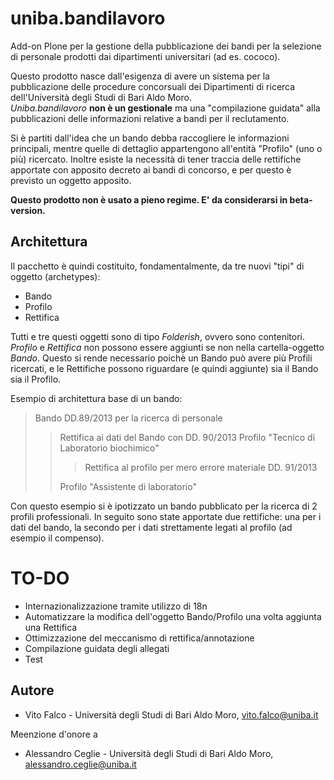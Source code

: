 uniba.bandilavoro
=================

Add-on Plone per la gestione della pubblicazione dei bandi per la selezione di personale prodotti dai dipartimenti universitari (ad es. cococo).

Questo prodotto nasce dall'esigenza di avere un sistema per la pubblicazione delle procedure concorsuali dei Dipartimenti di ricerca dell'Università degli Studi di Bari Aldo Moro.  
*Uniba.bandilavoro* **non è un gestionale** ma una "compilazione guidata" alla pubblicazioni delle informazioni relative a bandi per il reclutamento.

Si è partiti dall'idea che un bando debba raccogliere le informazioni principali, mentre quelle di dettaglio appartengono all'entità "Profilo" (uno o più) ricercato. Inoltre esiste la necessità di tener traccia delle rettifiche apportate con apposito decreto ai bandi di concorso, e per questo è previsto un oggetto apposito.

**Questo prodotto non è usato a pieno regime. E' da considerarsi in beta-version.**

Architettura
------------
Il pacchetto è quindi costituito, fondamentalmente, da tre nuovi "tipi" di oggetto (archetypes):

  - Bando
  - Profilo
  - Rettifica

Tutti e tre questi oggetti sono di tipo *Folderish*, ovvero sono contenitori. *Profilo* e *Rettifica* non possono essere aggiunti se non nella cartella-oggetto *Bando*. Questo si rende necessario poichè un Bando può avere più Profili ricercati, e le Rettifiche possono riguardare (e quindi aggiunte) sia il Bando sia il Profilo.

Esempio di architettura base di un bando:
> Bando DD.89/2013 per la ricerca di personale
> > Rettifica ai dati del Bando con DD. 90/2013
> > Profilo "Tecnico di Laboratorio biochimico"
> > > Rettifica al profilo per mero errore materiale DD. 91/2013
> >
> > Profilo "Assistente di laboratorio"
> 


Con questo esempio si è ipotizzato un bando pubblicato per la ricerca di 2 profili professionali. In seguito sono state apportate due rettifiche: una per i dati del bando, la secondo per i dati strettamente legati al profilo (ad esempio il compenso).


TO-DO
=====
+ Internazionalizzazione tramite utilizzo di 18n
+ Automatizzare la modifica dell'oggetto Bando/Profilo una volta aggiunta una Rettifica
+ Ottimizzazione del meccanismo di rettifica/annotazione
+ Compilazione guidata degli allegati
+ Test

##  Autore
+ Vito Falco - Università degli Studi di Bari Aldo Moro, vito.falco@uniba.it

Meenzione d'onore a 
+ Alessandro Ceglie - Università degli Studi di Bari Aldo Moro, alessandro.ceglie@uniba.it

